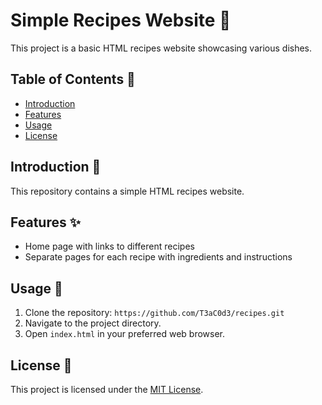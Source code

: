 # Simple Recipes Website 🍲

This project is a basic HTML recipes website showcasing various dishes.

## Table of Contents 📜

- [Introduction](#introduction)
- [Features](#features)
- [Usage](#usage)
- [License](#license)

## Introduction 📝

This repository contains a simple HTML recipes website.

## Features ✨

- Home page with links to different recipes
- Separate pages for each recipe with ingredients and instructions

## Usage 🚀

1. Clone the repository: `https://github.com/T3aC0d3/recipes.git`
2. Navigate to the project directory.
3. Open `index.html` in your preferred web browser.

## License 📄

This project is licensed under the [MIT License](LICENSE).